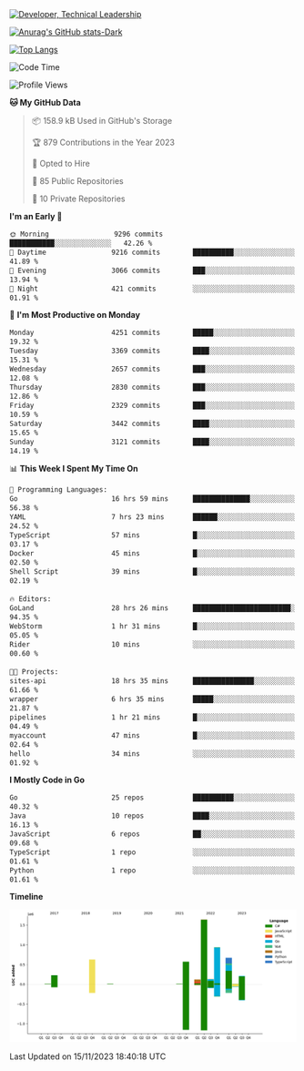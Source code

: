 <div>
  <a href="https://www.linkedin.com/in/arielpineiro/" target="_blank" rel="nofollow noopener noreferrer">
    <img src="https://img.shields.io/badge/-LinkedIn-%230077B5?style=for-the-badge&logo=linkedin&logoColor=white" alt="Developer, Technical Leadership" title="Ariel Piñeiro">
  </a>
</div>

[![Anurag's GitHub stats-Dark](https://github-readme-stats.vercel.app/api?username=arielsrv&show_icons=true&theme=dark#gh-dark-mode-only)](https://github.com/anuraghazra/github-readme-stats#gh-dark-mode-only)

[![Top Langs](https://github-readme-stats.vercel.app/api/top-langs/?username=arielsrv&layout=compact&langs_count=10&theme=dark#gh-dark-mode-only)](https://github.com/anuraghazra/github-readme-stats&theme=dark#gh-dark-mode-only)

<!--START_SECTION:waka-->
![Code Time](http://img.shields.io/badge/Code%20Time-292%20hrs%2024%20mins-blue)

![Profile Views](http://img.shields.io/badge/Profile%20Views-1-blue)

**🐱 My GitHub Data** 

> 📦 158.9 kB Used in GitHub's Storage 
 > 
> 🏆 879 Contributions in the Year 2023
 > 
> 💼 Opted to Hire
 > 
> 📜 85 Public Repositories 
 > 
> 🔑 10 Private Repositories 
 > 
**I'm an Early 🐤** 

```text
🌞 Morning                9296 commits        ███████████░░░░░░░░░░░░░░   42.26 % 
🌆 Daytime                9216 commits        ██████████░░░░░░░░░░░░░░░   41.89 % 
🌃 Evening                3066 commits        ███░░░░░░░░░░░░░░░░░░░░░░   13.94 % 
🌙 Night                  421 commits         ░░░░░░░░░░░░░░░░░░░░░░░░░   01.91 % 
```
📅 **I'm Most Productive on Monday** 

```text
Monday                   4251 commits        █████░░░░░░░░░░░░░░░░░░░░   19.32 % 
Tuesday                  3369 commits        ████░░░░░░░░░░░░░░░░░░░░░   15.31 % 
Wednesday                2657 commits        ███░░░░░░░░░░░░░░░░░░░░░░   12.08 % 
Thursday                 2830 commits        ███░░░░░░░░░░░░░░░░░░░░░░   12.86 % 
Friday                   2329 commits        ███░░░░░░░░░░░░░░░░░░░░░░   10.59 % 
Saturday                 3442 commits        ████░░░░░░░░░░░░░░░░░░░░░   15.65 % 
Sunday                   3121 commits        ████░░░░░░░░░░░░░░░░░░░░░   14.19 % 
```


📊 **This Week I Spent My Time On** 

```text
💬 Programming Languages: 
Go                       16 hrs 59 mins      ██████████████░░░░░░░░░░░   56.38 % 
YAML                     7 hrs 23 mins       ██████░░░░░░░░░░░░░░░░░░░   24.52 % 
TypeScript               57 mins             █░░░░░░░░░░░░░░░░░░░░░░░░   03.17 % 
Docker                   45 mins             █░░░░░░░░░░░░░░░░░░░░░░░░   02.50 % 
Shell Script             39 mins             █░░░░░░░░░░░░░░░░░░░░░░░░   02.19 % 

🔥 Editors: 
GoLand                   28 hrs 26 mins      ████████████████████████░   94.35 % 
WebStorm                 1 hr 31 mins        █░░░░░░░░░░░░░░░░░░░░░░░░   05.05 % 
Rider                    10 mins             ░░░░░░░░░░░░░░░░░░░░░░░░░   00.60 % 

🐱‍💻 Projects: 
sites-api                18 hrs 35 mins      ███████████████░░░░░░░░░░   61.66 % 
wrapper                  6 hrs 35 mins       █████░░░░░░░░░░░░░░░░░░░░   21.87 % 
pipelines                1 hr 21 mins        █░░░░░░░░░░░░░░░░░░░░░░░░   04.49 % 
myaccount                47 mins             █░░░░░░░░░░░░░░░░░░░░░░░░   02.64 % 
hello                    34 mins             ░░░░░░░░░░░░░░░░░░░░░░░░░   01.92 % 
```

**I Mostly Code in Go** 

```text
Go                       25 repos            ██████████░░░░░░░░░░░░░░░   40.32 % 
Java                     10 repos            ████░░░░░░░░░░░░░░░░░░░░░   16.13 % 
JavaScript               6 repos             ██░░░░░░░░░░░░░░░░░░░░░░░   09.68 % 
TypeScript               1 repo              ░░░░░░░░░░░░░░░░░░░░░░░░░   01.61 % 
Python                   1 repo              ░░░░░░░░░░░░░░░░░░░░░░░░░   01.61 % 
```



**Timeline**

![Lines of Code chart](https://raw.githubusercontent.com/arielsrv/arielsrv/main/assets/bar_graph.png)


 Last Updated on 15/11/2023 18:40:18 UTC
<!--END_SECTION:waka-->
